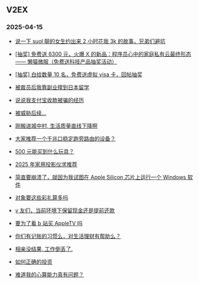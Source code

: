 ## V2EX 
### 2025-04-15

+ [说一下 suol 聊的女生约出来 2 小时花我 3k 的故事，兄弟们避坑](https://www.v2ex.com/t/1125325)

+ [[抽奖] 免费送 6300 元，火爆 X 的新品：程序员心中的家庭私有云最终形态 —— 懒猫微服（免费送科技产品抽奖活动）](https://www.v2ex.com/t/1125323)

+ [[抽奖] 白给数量 10 名，免费送虚拟 visa 卡，回帖抽奖](https://www.v2ex.com/t/1125241)

+ [被裁员后我靠副业撑到日本留学](https://www.v2ex.com/t/1125200)

+ [说说我支付宝收款被骗的经历](https://www.v2ex.com/t/1125306)

+ [被威胁后续...](https://www.v2ex.com/t/1125332)

+ [刚搬进城中村, 生活质量直线下降啊](https://www.v2ex.com/t/1125202)

+ [大家推荐一个千兆口稳定跑旁路由的设备？](https://www.v2ex.com/t/1125198)

+ [500 元能买到什么玩具？](https://www.v2ex.com/t/1125270)

+ [2025 年家用投影仪求推荐](https://www.v2ex.com/t/1125240)

+ [简直要崩溃了，就因为我试图在 Apple Silicon 芯片上运行一个 Windows 软件](https://www.v2ex.com/t/1125283)

+ [对象要这些彩礼算多吗](https://www.v2ex.com/t/1125455)

+ [v 友们，当前环境下保留现金还是提前还款](https://www.v2ex.com/t/1125483)

+ [要为了看 b 站买 AppleTV 吗](https://www.v2ex.com/t/1125295)

+ [你们有记账的习惯么，对生活理财有帮助么？](https://www.v2ex.com/t/1125507)

+ [相亲没结果, 工作倒丢了.](https://www.v2ex.com/t/1125521)

+ [如何正确的投资](https://www.v2ex.com/t/1125365)

+ [难道我的心算能力真有问题？](https://www.v2ex.com/t/1125305)

